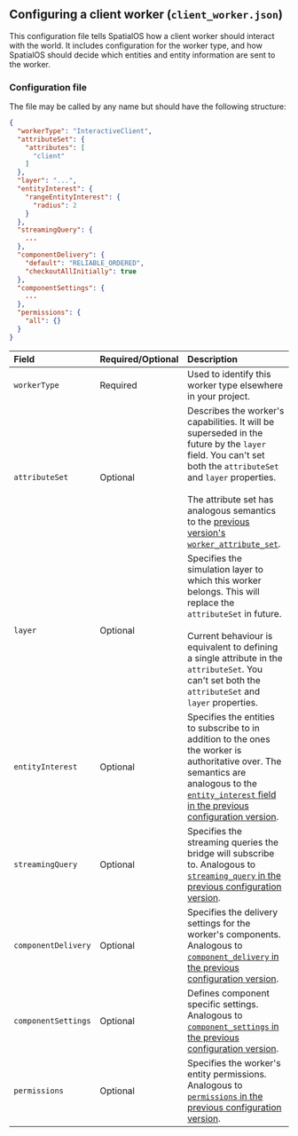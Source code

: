 ## Configuring a client worker (`client_worker.json`)

This configuration file tells SpatialOS how a client worker should interact with the world. It includes configuration for the worker type, and how SpatialOS should decide which entities and entity information are sent to the worker.

### Configuration file

The file may be called by any name but should have the following structure:
```json
{
  "workerType": "InteractiveClient",
  "attributeSet": {
    "attributes": [
      "client"
    ]
  },
  "layer": "...",
  "entityInterest": {
    "rangeEntityInterest": {
      "radius": 2
    }
  },
  "streamingQuery": {
    ...
  },
  "componentDelivery": {
    "default": "RELIABLE_ORDERED",
    "checkoutAllInitially": true
  },
  "componentSettings": {
    ...
  },
  "permissions": {
    "all": {}
  }
}
```

| Field | Required/Optional | Description | 
| :------------- | :------------- | :------- |
| `workerType` | Required | Used to identify this worker type elsewhere in your project. |
| `attributeSet` | Optional | Describes the worker's capabilities. It will be superseded in the future by the `layer` field. You can't set both the `attributeSet` and `layer` properties. <br><br> The attribute set has analogous semantics to the [previous version's `worker_attribute_set`](https://docs.improbable.io/reference/latest/shared/worker-configuration/bridge-config#worker-attribute-sets). |
| `layer` | Optional | Specifies the simulation layer to which this worker belongs. This will replace the `attributeSet` in future. <br><br> Current behaviour is equivalent to defining a single attribute in the `attributeSet`. You can't set both the `attributeSet` and `layer` properties. |
| `entityInterest` | Optional | Specifies the entities to subscribe to in addition to the ones the worker is authoritative over. The semantics are analogous to the [`entity_interest` field in the previous configuration version](https://docs.improbable.io/reference/latest/shared/worker-configuration/bridge-config#entity-interest). |
| `streamingQuery` | Optional | Specifies the streaming queries the bridge will subscribe to. Analogous to [`streaming_query` in the previous configuration version](https://docs.improbable.io/reference/latest/shared/worker-configuration/bridge-config#streaming-queries). |
| `componentDelivery` | Optional | Specifies the delivery settings for the worker's components. Analogous to [`component_delivery` in the previous configuration version](https://docs.improbable.io/reference/latest/shared/worker-configuration/bridge-config#component-delivery). |
| `componentSettings` | Optional | Defines component specific settings. Analogous to [`component_settings` in the previous configuration version](https://docs.improbable.io/reference/latest/shared/worker-configuration/bridge-config#component-settings). |
| `permissions` | Optional | Specifies the worker's entity permissions. Analogous to [`permissions` in the previous configuration version](https://docs.improbable.io/reference/latest/shared/worker-configuration/permissions). |